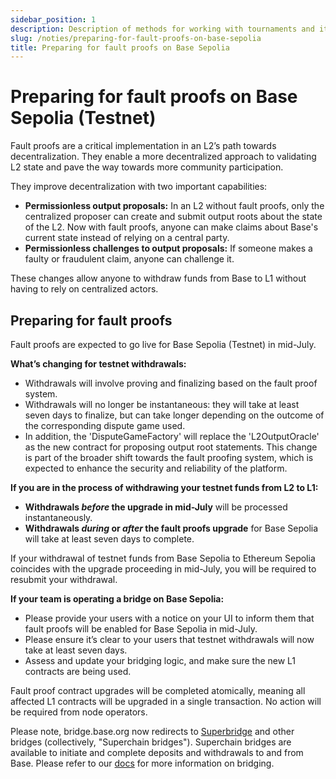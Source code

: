 ```yaml
---
sidebar_position: 1
description: Description of methods for working with tournaments and its players
slug: /noties/preparing-for-fault-proofs-on-base-sepolia
title: Preparing for fault proofs on Base Sepolia
---
```


# Preparing for fault proofs on Base Sepolia (Testnet)

Fault proofs are a critical implementation in an L2’s path towards decentralization. They enable a more decentralized approach to validating L2 state and pave the way towards more community participation.

They improve decentralization with two important capabilities:

- **Permissionless output proposals:** In an L2 without fault proofs, only the centralized proposer can create and submit output roots about the state of the L2. Now with fault proofs, anyone can make claims about Base's current state instead of relying on a central party.
- **Permissionless challenges to output proposals:** If someone makes a faulty or fraudulent claim, anyone can challenge it.

These changes allow anyone to withdraw funds from Base to L1 without having to rely on centralized actors.

## Preparing for fault proofs

Fault proofs are expected to go live for Base Sepolia (Testnet) in mid-July.

**What’s changing for testnet withdrawals:**

- Withdrawals will involve proving and finalizing based on the fault proof system.
- Withdrawals will no longer be instantaneous: they will take at least seven days to finalize, but can take longer depending on the outcome of the corresponding dispute game used.
- In addition, the 'DisputeGameFactory' will replace the 'L2OutputOracle' as the new contract for proposing output root statements. This change is part of the broader shift towards the fault proofing system, which is expected to enhance the security and reliability of the platform.
   
**If you are in the process of withdrawing your testnet funds from L2 to L1:**

- **Withdrawals _before_ the upgrade in mid-July** will be processed instantaneously.
- **Withdrawals _during_ or _after_ the fault proofs upgrade** for Base Sepolia will take at least seven days to complete.

If your withdrawal of testnet funds from Base Sepolia to Ethereum Sepolia coincides with the upgrade proceeding in mid-July, you will be required to resubmit your withdrawal.

**If your team is operating a bridge on Base Sepolia:**

- Please provide your users with a notice on your UI to inform them that fault proofs will be enabled for Base Sepolia in mid-July.
- Please ensure it’s clear to your users that testnet withdrawals will now take at least seven days.
- Assess and update your bridging logic, and make sure the new L1 contracts are being used.

Fault proof contract upgrades will be completed atomically, meaning all affected L1 contracts will be upgraded in a single transaction. No action will be required from node operators.

Please note, bridge.base.org now redirects to [Superbridge](https://superbridge.app/base) and other bridges (collectively, "Superchain bridges"). Superchain bridges are available to initiate and complete deposits and withdrawals to and from Base. Please refer to our [docs](https://bridge.base.org/deposit) for more information on bridging.
